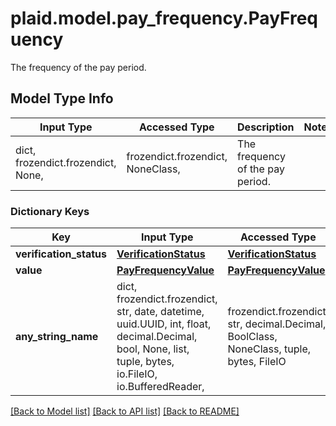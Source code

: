 # plaid.model.pay_frequency.PayFrequency

The frequency of the pay period.

## Model Type Info
Input Type | Accessed Type | Description | Notes
------------ | ------------- | ------------- | -------------
dict, frozendict.frozendict, None,  | frozendict.frozendict, NoneClass,  | The frequency of the pay period. | 

### Dictionary Keys
Key | Input Type | Accessed Type | Description | Notes
------------ | ------------- | ------------- | ------------- | -------------
**verification_status** | [**VerificationStatus**](VerificationStatus.md) | [**VerificationStatus**](VerificationStatus.md) |  | 
**value** | [**PayFrequencyValue**](PayFrequencyValue.md) | [**PayFrequencyValue**](PayFrequencyValue.md) |  | 
**any_string_name** | dict, frozendict.frozendict, str, date, datetime, uuid.UUID, int, float, decimal.Decimal, bool, None, list, tuple, bytes, io.FileIO, io.BufferedReader,  | frozendict.frozendict, str, decimal.Decimal, BoolClass, NoneClass, tuple, bytes, FileIO | any string name can be used but the value must be the correct type | [optional]

[[Back to Model list]](../../README.md#documentation-for-models) [[Back to API list]](../../README.md#documentation-for-api-endpoints) [[Back to README]](../../README.md)

